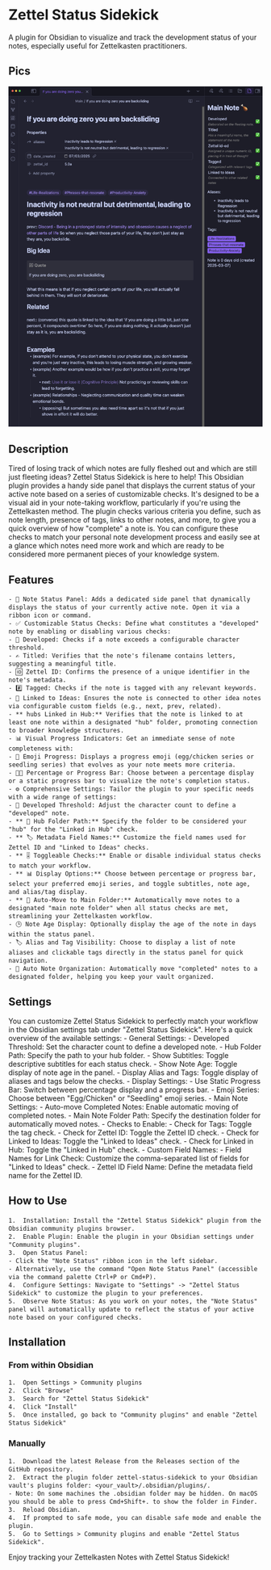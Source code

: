 
# Zettel Status Sidekick
A plugin for Obsidian to visualize and track the development status of your notes, especially useful for Zettelkasten practitioners.

## Pics 

![What it looks like](visuals/image.png)

## Description
Tired of losing track of which notes are fully fleshed out and which are still just fleeting ideas? Zettel Status Sidekick is here to help! This Obsidian plugin provides a handy side panel that displays the current status of your active note based on a series of customizable checks. It's designed to be a visual aid in your note-taking workflow, particularly if you're using the Zettelkasten method.
The plugin checks various criteria you define, such as note length, presence of tags, links to other notes, and more, to give you a quick overview of how "complete" a note is. You can configure these checks to match your personal note development process and easily see at a glance which notes need more work and which are ready to be considered more permanent pieces of your knowledge system.

## Features
	- 📝 Note Status Panel: Adds a dedicated side panel that dynamically displays the status of your currently active note. Open it via a ribbon icon or command.
	- ✅ Customizable Status Checks: Define what constitutes a "developed" note by enabling or disabling various checks:
	- 📏 Developed: Checks if a note exceeds a configurable character threshold.
	- ✍️ Titled: Verifies that the note's filename contains letters, suggesting a meaningful title.
	- 🆔 Zettel ID: Confirms the presence of a unique identifier in the note's metadata.
	- #️⃣ Tagged: Checks if the note is tagged with any relevant keywords.
	- 🔗 Linked to Ideas: Ensures the note is connected to other idea notes via configurable custom fields (e.g., next, prev, related).
	- ** hubs Linked in Hub:** Verifies that the note is linked to at least one note within a designated "hub" folder, promoting connection to broader knowledge structures.
	- 📊 Visual Progress Indicators: Get an immediate sense of note completeness with:
	- 🥚 Emoji Progress: Displays a progress emoji (egg/chicken series or seedling series) that evolves as your note meets more criteria.
	- 👩‍💻 Percentage or Progress Bar: Choose between a percentage display or a static progress bar to visualize the note's completion status.
	- ⚙️ Comprehensive Settings: Tailor the plugin to your specific needs with a wide range of settings:
	- 📏 Developed Threshold: Adjust the character count to define a "developed" note.
	- ** 🏬 Hub Folder Path:** Specify the folder to be considered your "hub" for the "Linked in Hub" check.
	- ** 🏷️ Metadata Field Names:** Customize the field names used for Zettel ID and "Linked to Ideas" checks.
	- ** 🎚️ Toggleable Checks:** Enable or disable individual status checks to match your workflow.
	- ** 📊 Display Options:** Choose between percentage or progress bar, select your preferred emoji series, and toggle subtitles, note age, and alias/tag display.
	- ** 📁 Auto-Move to Main Folder:** Automatically move notes to a designated "main note folder" when all status checks are met, streamlining your Zettelkasten workflow.
	- 🕒 Note Age Display: Optionally display the age of the note in days within the status panel.
	- 🏷️ Alias and Tag Visibility: Choose to display a list of note aliases and clickable tags directly in the status panel for quick navigation.
	- 📂 Auto Note Organization: Automatically move "completed" notes to a designated folder, helping you keep your vault organized.
## Settings
You can customize Zettel Status Sidekick to perfectly match your workflow in the Obsidian settings tab under "Zettel Status Sidekick". Here's a quick overview of the available settings:
	- General Settings:
    - Developed Threshold: Set the character count to define a developed note.
    - Hub Folder Path: Specify the path to your hub folder.
    - Show Subtitles: Toggle descriptive subtitles for each status check.
    - Show Note Age: Toggle display of note age in the panel.
    - Display Alias and Tags: Toggle display of aliases and tags below the checks.
	- Display Settings:
    - Use Static Progress Bar: Switch between percentage display and a progress bar.
    - Emoji Series: Choose between "Egg/Chicken" or "Seedling" emoji series.
	- Main Note Settings:
    - Auto-move Completed Notes: Enable automatic moving of completed notes.
    - Main Note Folder Path: Specify the destination folder for automatically moved notes.
	- Checks to Enable:
    - Check for Tags: Toggle the tag check.
    - Check for Zettel ID: Toggle the Zettel ID check.
    - Check for Linked to Ideas: Toggle the "Linked to Ideas" check.
    - Check for Linked in Hub: Toggle the "Linked in Hub" check.
	- Custom Field Names:
    - Field Names for Link Check: Customize the comma-separated list of fields for "Linked to Ideas" check.
    - Zettel ID Field Name: Define the metadata field name for the Zettel ID.
## How to Use
	1.	Installation: Install the "Zettel Status Sidekick" plugin from the Obsidian community plugins browser.
	2.	Enable Plugin: Enable the plugin in your Obsidian settings under "Community plugins".
	3.	Open Status Panel:
    - Click the "Note Status" ribbon icon in the left sidebar.
    - Alternatively, use the command "Open Note Status Panel" (accessible via the command palette Ctrl+P or Cmd+P).
	4.	Configure Settings: Navigate to "Settings" -> "Zettel Status Sidekick" to customize the plugin to your preferences.
	5.	Observe Note Status: As you work on your notes, the "Note Status" panel will automatically update to reflect the status of your active note based on your configured checks.
## Installation
### From within Obsidian
	1.	Open Settings > Community plugins
	2.	Click "Browse"
	3.	Search for "Zettel Status Sidekick"
	4.	Click "Install"
	5.	Once installed, go back to "Community plugins" and enable "Zettel Status Sidekick"
### Manually
	1.	Download the latest Release from the Releases section of the GitHub repository.
	2.	Extract the plugin folder zettel-status-sidekick to your Obsidian vault's plugins folder: <your_vault>/.obsidian/plugins/.
	- Note: On some machines the .obsidian folder may be hidden. On macOS you should be able to press Cmd+Shift+. to show the folder in Finder.
	3.	Reload Obsidian.
	4.	If prompted to safe mode, you can disable safe mode and enable the plugin.
	5.	Go to Settings > Community plugins and enable "Zettel Status Sidekick".

Enjoy tracking your Zettelkasten Notes with Zettel Status Sidekick!
